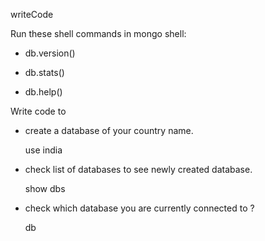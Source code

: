 writeCode

Run these shell commands in mongo shell:

- db.version()

- db.stats()

- db.help()

Write code to

- create a database of your country name.

    use india

- check list of databases to see newly created database.

    show dbs

- check which database you are currently connected to ?

    db
